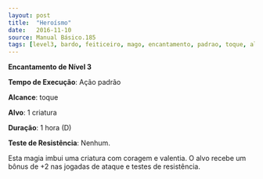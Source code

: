 ```yaml
---
layout: post
title:  "Heroísmo"
date:   2016-11-10
source: Manual Básico.185
tags: [level3, bardo, feiticeiro, mago, encantamento, padrao, toque, alvo, hora, nenhum]
---
```


**Encantamento de Nível 3**

**Tempo de Execução**: Ação padrão

**Alcance**: toque

**Alvo**: 1 criatura

**Duração**: 1 hora (D)

**Teste de Resistência**: Nenhum.

Esta magia imbui uma criatura com coragem e valentia. O alvo recebe um bônus de +2 nas jogadas de ataque e testes de resistência.